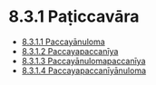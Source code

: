# 8.3.1 Paṭiccavāra

* [8.3.1.1 Paccayānuloma](8.3.1/8.3.1.1.md)
* [8.3.1.2 Paccayapaccanīya](8.3.1/8.3.1.2.md)
* [8.3.1.3 Paccayānulomapaccanīya](8.3.1/8.3.1.3.md)
* [8.3.1.4 Paccayapaccanīyānuloma](8.3.1/8.3.1.4.md)
